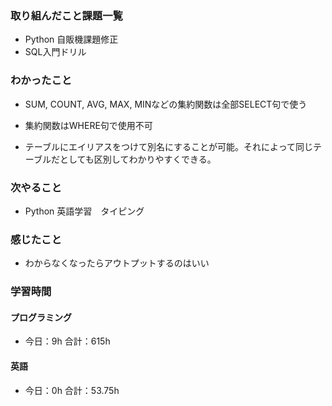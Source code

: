 ### 取り組んだこと課題一覧
- Python 自販機課題修正
- SQL入門ドリル
### わかったこと
- SUM, COUNT, AVG, MAX, MINなどの集約関数は全部SELECT句で使う

- 集約関数はWHERE句で使用不可

- テーブルにエイリアスをつけて別名にすることが可能。それによって同じテーブルだとしても区別してわかりやすくできる。

### 次やること
- Python  英語学習　タイピング
### 感じたこと
- わからなくなったらアウトプットするのはいい
### 学習時間
#### プログラミング
- 今日：9h 合計：615h
#### 英語
- 今日：0h 合計：53.75h
